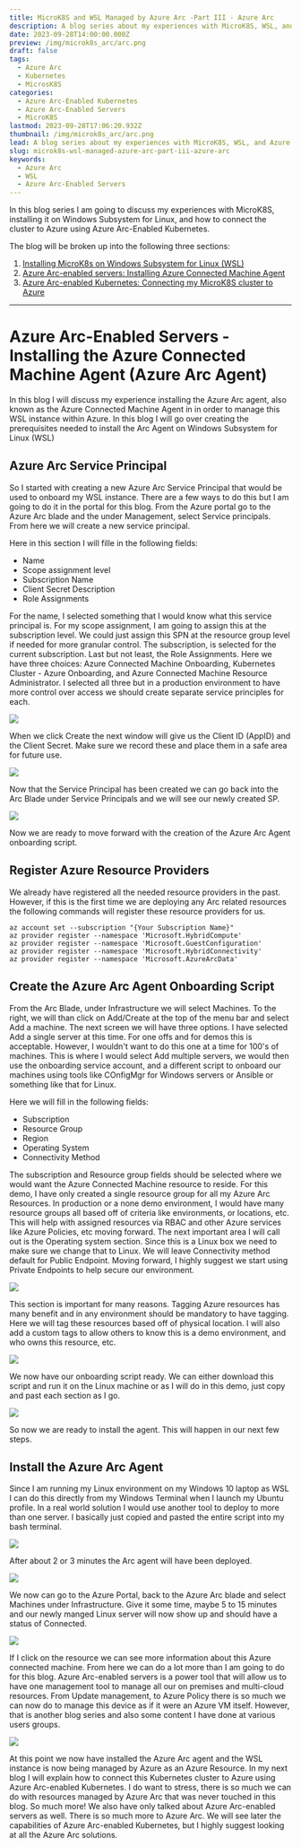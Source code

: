 ```yaml
---
title: MicroK8S and WSL Managed by Azure Arc -Part III - Azure Arc
description: A blog series about my experiences with MicroK8S, WSL, and Azure Arc
date: 2023-09-28T14:00:00.000Z
preview: /img/microk8s_arc/arc.png
draft: false
tags:
  - Azure Arc
  - Kubernetes
  - MicrosK8S
categories:
  - Azure Arc-Enabled Kubernetes
  - Azure Arc-Enabled Servers
  - MicroK8S
lastmod: 2023-09-28T17:06:20.932Z
thumbnail: /img/microk8s_arc/arc.png
lead: A blog series about my experiences with MicroK8S, WSL, and Azure Arc
slug: microk8s-wsl-managed-azure-arc-part-iii-azure-arc
keywords:
  - Azure Arc
  - WSL
  - Azure Arc-Enabled Servers
---
```

In this blog series I am going to discuss my experiences with MicroK8S, installing it on Windows Subsystem for Linux, and how to connect the cluster to Azure using Azure Arc-Enabled Kubernetes.

The blog will be broken up into the following three sections:

1. [Installing MicroK8s on Windows Subsystem for Linux (WSL)](https://www.thisismydemo.cloud/post/microk8s-wsl-managed-azure-arc-part-ii-installing-microk8s-wsl/)
2. [Azure Arc-enabled servers:  Installing Azure Connected Machine Agent](https://www.thisismydemo.cloud/post/microk8s-wsl-managed-azure-arc-part-iii-azure-arc/)
3. [Azure Arc-enabled Kubernetes:  Connecting my MicroK8S cluster to Azure](https://www.thisismydemo.cloud/post/microk8s-wsl-managed-azure-arc-part-iv-arc-kubernetes/)


-------------------------------

# Azure Arc-Enabled Servers - Installing the Azure Connected Machine Agent (Azure Arc Agent)

In this blog I will discuss my experience installing the Azure Arc agent, also known as the Azure Connected Machine Agent in in order to manage this WSL instance within Azure.  In this blog I will go over creating the prerequisites needed to install the Arc Agent on Windows Subsystem for Linux (WSL)

## Azure Arc Service Principal

So I started with creating a new Azure Arc Service Principal that would be used to onboard my WSL instance. There are a few ways to do this but I am going to do it in the portal for this blog. From the Azure portal go to the Azure Arc blade and the under Management, select Service principals. From here we will create a new service principal.

Here in this section I will fille in the following fields:

* Name
* Scope assignment level
* Subscription Name
* Client Secret Description
* Role Assignments

For the name, I selected something that I would know what this service principal is.  For my scope assignment, I am going to assign this at the subscription level. We could just assign this SPN at the resource group level if needed for more granular control.  The subscription, is selected for the current subscription.  Last but not least, the Role Assignments.  Here we have three choices:  Azure Connected Machine Onboarding, Kubernetes Cluster - Azure Onboarding, and Azure Connected Machine Resource Administrator.  I selected all three but in a production environment to have more control over access we should create separate service principles for each.

![](/img/microk8s_arc/Screenshot%202023-09-27%20093706.png)

When we click Create the next window will give us the Client ID (AppID) and the Client Secret.  Make sure we record these and place them in a safe area for future use.

![](/img/microk8s_arc/Screenshot%202023-09-27%20093749.png)

Now that the Service Principal has been created we can go back into the Arc Blade under Service Principals and we will see our newly created SP.

![](/img/microk8s_arc/Screenshot%202023-09-27%20093922.png)

Now we are ready to move forward with the creation of the Azure Arc Agent onboarding script.

## Register Azure Resource Providers
We already have registered all the needed resource providers in the past. However, if this is the first time we are deploying any Arc related resources the following commands will register these resource providers for us.

```
az account set --subscription "{Your Subscription Name}"
az provider register --namespace 'Microsoft.HybridCompute'
az provider register --namespace 'Microsoft.GuestConfiguration'
az provider register --namespace 'Microsoft.HybridConnectivity'
az provider register --namespace 'Microsoft.AzureArcData'
```

## Create the Azure Arc Agent Onboarding Script

From the Arc Blade, under Infrastructure we will select Machines. To the right, we will than click on Add/Create at the top of the menu bar and select Add a machine. The next screen we will have three options. I have selected Add a single server at this time. For one offs and for demos this is acceptable. However, I wouldn't want to do this one at a time for 100's of machines.  This is where I would select Add multiple servers, we would then use the onboarding service account, and a different script to onboard our machines using tools like COnfigMgr for Windows servers or Ansible or something like that for Linux.

Here we will fill in the following fields:

* Subscription
* Resource Group
* Region
* Operating System
* Connectivity Method

The subscription and Resource group fields should be selected where we would want the Azure Connected Machine resource to reside. For this demo, I have only created a single resource group for all my Azure Arc Resources.  In production or a none demo environment, I would have many resource groups all based off of criteria like environments, or locations, etc.  This will help with assigned resources via RBAC and other Azure services like Azure Policies, etc moving forward.  The next important area I will call out is the Operating system section.  Since this is a Linux box we need to make sure we change that to Linux.  We will leave Connectivity method default for Public Endpoint.  Moving forward, I highly suggest we start using Private Endpoints to help secure our environment.

![](/img/microk8s_arc/Screenshot%202023-09-27%20094047.png)

This section is important for many reasons.  Tagging Azure resources has many benefit and in any environment should be mandatory to have tagging. Here we will tag these resources based off of physical location.  I will also add a custom tags to allow others to know this is a demo environment, and who owns this resource, etc.

![](/img/microk8s_arc/Screenshot%202023-09-27%20094127.png)

We now have our onboarding script ready. We can either download this script and run it on the Linux machine or as I will do in this demo, just copy and past each section as I go.

![](/img/microk8s_arc/Screenshot%202023-09-27%20094314.png)

So now we are ready to install the agent.  This will happen in our next few steps.

## Install the Azure Arc Agent

Since I am running my Linux environment on my Windows 10 laptop as WSL I can do this directly from my Windows Terminal when I launch my Ubuntu profile. In a real world solution I would use another tool to deploy to more than one server. I basically just copied and pasted the entire script into my bash terminal.

![](/img/microk8s_arc/Screenshot%202023-09-27%20094417.png)

After about 2 or 3 minutes the Arc agent will have been deployed.

![](/img/microk8s_arc/Screenshot%202023-09-27%20094702.png)

We now can go to the Azure Portal, back to the Azure Arc blade and select Machines under Infrastructure.  Give it some time, maybe 5 to 15 minutes and our newly manged Linux server will now show up and should have a status of Connected.

![](/img/microk8s_arc/Screenshot%202023-09-27%20094749.png)

If I click on the resource we can see more information about this Azure connected machine.  From here we can do a lot more than I am going to do for this blog. Azure Arc-enabled servers is a power tool that will allow us to have one management tool to manage all our on premises and multi-cloud resources.  From Update management, to Azure Policy there is so much we can now do to manage this device as if it were an Azure VM itself. However, that is another blog series and also some content I have done at various users groups.

![](/img/microk8s_arc/Screenshot%202023-09-27%20095536.png)

At this point we now have installed the Azure Arc agent and the WSL instance is now being managed by Azure as an Azure Resource. In my next blog I will explain how to connect this Kubernetes cluster to Azure using Azure Arc-enabled Kubernetes. I do want to stress, there is so much we can do with resources managed by Azure Arc that was never touched in this blog. So much more! We also have only talked about Azure Arc-enabled servers as well. There is so much more to Azure Arc.  We will see later the capabilities of Azure Arc-enabled Kubernetes, but I highly suggest looking at all the Azure Arc solutions.
